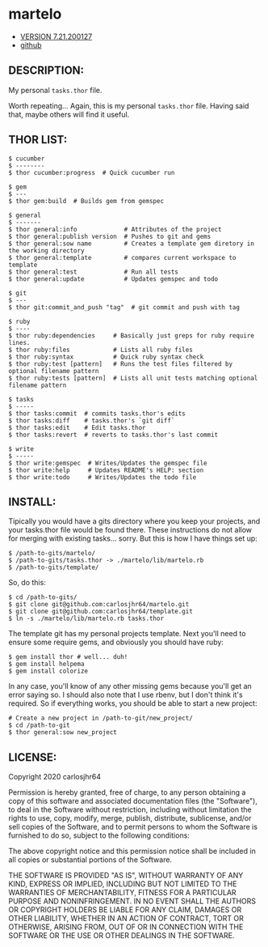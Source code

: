 # martelo

* [VERSION 7.21.200127](https://github.com/carlosjhr64/martelo/releases)
* [github](https://www.github.com/carlosjhr64/martelo)

## DESCRIPTION:

My personal `tasks.thor` file.

Worth repeating...
Again, this is my personal `tasks.thor` file.
Having said that, maybe others will find it useful.

## THOR LIST:

    $ cucumber
    $ --------
    $ thor cucumber:progress  # Quick cucumber run

    $ gem
    $ ---
    $ thor gem:build  # Builds gem from gemspec

    $ general
    $ -------
    $ thor general:info             # Attributes of the project
    $ thor general:publish version  # Pushes to git and gems
    $ thor general:sow name         # Creates a template gem diretory in the working directory
    $ thor general:template         # compares current workspace to template
    $ thor general:test             # Run all tests
    $ thor general:update           # Updates gemspec and todo

    $ git
    $ ---
    $ thor git:commit_and_push "tag"  # git commit and push with tag

    $ ruby
    $ ----
    $ thor ruby:dependencies     # Basically just greps for ruby require lines.
    $ thor ruby:files            # Lists all ruby files
    $ thor ruby:syntax           # Quick ruby syntax check
    $ thor ruby:test [pattern]   # Runs the test files filtered by optional filename pattern
    $ thor ruby:tests [pattern]  # Lists all unit tests matching optional filename pattern

    $ tasks
    $ -----
    $ thor tasks:commit  # commits tasks.thor's edits
    $ thor tasks:diff    # tasks.thor's `git diff`
    $ thor tasks:edit    # Edit tasks.thor
    $ thor tasks:revert  # reverts to tasks.thor's last commit

    $ write
    $ -----
    $ thor write:gemspec  # Writes/Updates the gemspec file
    $ thor write:help     # Updates README's HELP: section
    $ thor write:todo     # Writes/Updates the todo file

## INSTALL:

Tipically you would have a gits directory where you keep your projects, and
your tasks.thor file would be found there.
These instructions do not allow for merging with existing tasks... sorry.
But this is how I have things set up:

    $ /path-to-gits/martelo/
    $ /path-to-gits/tasks.thor -> ./martelo/lib/martelo.rb
    $ /path-to-gits/template/

So, do this:

    $ cd /path-to-gits/
    $ git clone git@github.com:carlosjhr64/martelo.git
    $ git clone git@github.com:carlosjhr64/template.git
    $ ln -s ./martelo/lib/martelo.rb tasks.thor

The template git has my personal projects template.
Next you'll need to ensure some require gems, and
obviously you should have ruby:

    $ gem install thor # well... duh!
    $ gem install helpema
    $ gem install colorize

In any case, you'll know of any other missing gems because you'll get an error saying so.
I should also note that I use rbenv, but I don't think it's required.
So if everything works, you should be able to start a new project:

    # Create a new project in /path-to-git/new_project/
    $ cd /path-to-git
    $ thor general:sow new_project

## LICENSE:

Copyright 2020 carlosjhr64

Permission is hereby granted, free of charge,
to any person obtaining a copy of this software and
associated documentation files (the "Software"),
to deal in the Software without restriction,
including without limitation the rights
to use, copy, modify, merge, publish, distribute, sublicense, and/or sell
copies of the Software, and
to permit persons to whom the Software is furnished to do so,
subject to the following conditions:

The above copyright notice and this permission notice
shall be included in all copies or substantial portions of the Software.

THE SOFTWARE IS PROVIDED "AS IS",
WITHOUT WARRANTY OF ANY KIND, EXPRESS OR IMPLIED,
INCLUDING BUT NOT LIMITED TO THE WARRANTIES OF MERCHANTABILITY,
FITNESS FOR A PARTICULAR PURPOSE AND NONINFRINGEMENT.
IN NO EVENT SHALL THE AUTHORS OR COPYRIGHT HOLDERS BE LIABLE FOR ANY CLAIM,
DAMAGES OR OTHER LIABILITY, WHETHER IN AN ACTION OF CONTRACT,
TORT OR OTHERWISE, ARISING FROM, OUT OF OR IN CONNECTION WITH
THE SOFTWARE OR THE USE OR OTHER DEALINGS IN THE SOFTWARE.
